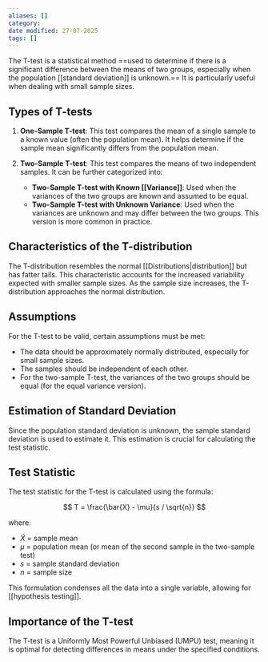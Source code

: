 ```yaml
---
aliases: []
category:
date modified: 27-07-2025
tags: []
---
```

The T-test is a statistical method ==used to determine if there is a significant difference between the means of two groups, especially when the population [[standard deviation]] is unknown.== It is particularly useful when dealing with small sample sizes.

## Types of T-tests

1. **One-Sample T-test**: This test compares the mean of a single sample to a known value (often the population mean). It helps determine if the sample mean significantly differs from the population mean.

2. **Two-Sample T-test**: This test compares the means of two independent samples. It can be further categorized into:
   - **Two-Sample T-test with Known [[Variance]]**: Used when the variances of the two groups are known and assumed to be equal.
   - **Two-Sample T-test with Unknown Variance**: Used when the variances are unknown and may differ between the two groups. This version is more common in practice.

## Characteristics of the T-distribution

The T-distribution resembles the normal [[Distributions|distribution]] but has fatter tails. This characteristic accounts for the increased variability expected with smaller sample sizes. As the sample size increases, the T-distribution approaches the normal distribution.

## Assumptions

For the T-test to be valid, certain assumptions must be met:
- The data should be approximately normally distributed, especially for small sample sizes.
- The samples should be independent of each other.
- For the two-sample T-test, the variances of the two groups should be equal (for the equal variance version).

## Estimation of Standard Deviation

Since the population standard deviation is unknown, the sample standard deviation is used to estimate it. This estimation is crucial for calculating the test statistic.

## Test Statistic

The test statistic for the T-test is calculated using the formula:

$$ T = \frac{\bar{X} - \mu}{s / \sqrt{n}} $$

where:
- $\bar{X}$ = sample mean
- $\mu$ = population mean (or mean of the second sample in the two-sample test)
- $s$ = sample standard deviation
- $n$ = sample size

This formulation condenses all the data into a single variable, allowing for [[hypothesis testing]].
## Importance of the T-test

The T-test is a Uniformly Most Powerful Unbiased (UMPU) test, meaning it is optimal for detecting differences in means under the specified conditions.
